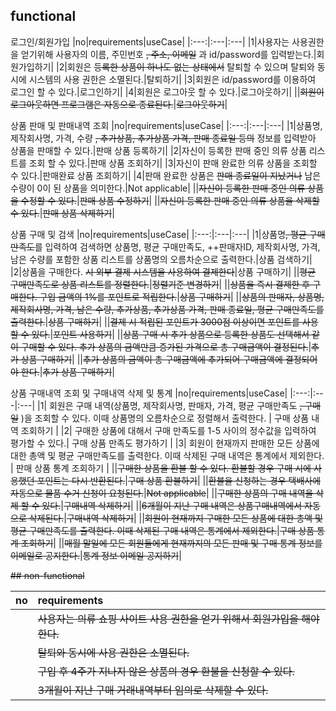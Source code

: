 ## functional

로그인/회원가입
|no|requirements|useCase|
|:---:|:---|:---|
|1|사용자는 사용권한을 얻기위해 사용자의 이름, 주민번호 ~~, 주소, 이메일~~ 과 id/password를 입력받는다.|회원가입하기|
|2|회원은 ~~등록한 상품이 하나도 없는 상태에서~~ 탈퇴할 수 있으며 탈퇴와 동시에 시스템의 사용 권한은 소멸된다.|탈퇴하기|
|3|회원은 id/password를 이용하여 로그인 할 수 있다.|로그인하기|
|4|회원은 로그아웃 할 수 있다.|로그아웃하기|
||~~회원이 로그아웃하면 프로그램은 자동으로 종료된다.~~|~~로그아웃하기~~|

상품 판매 및 판매내역 조회
|no|requirements|useCase|
|:---:|:---|:---|
|1|상품명, 제작회사명, 가격, 수량 ~~, 추가상품, 추가상품 가격, 판매 종료일 등의~~ 정보를 입력받아 상품을 판매할 수 있다.|판매 상품 등록하기|
|2|자신이 등록한 판매 중인 의류 상품 리스트를 조회 할 수 있다.|판매 상품 조회하기|
|3|자신이 판매 완료한 의류 상품을 조회할 수 있다.|판매완료 상품 조회하기|
|4|판매 완료한 상품은 ~~판매 종료일이 지났거나~~ 남은 수량이 0이 된 상품을 의미한다.|Not applicable|
||~~자신이 등록한 판매 중인 의류 상품을 수정할 수 있다.~~|~~판매 상품 수정하기~~|
||~~자신이 등록한 판매 중인 의류 상품을 삭제할 수 있다.~~|~~판매 상품 삭제하기~~|

상품 구매 및 검색
|no|requirements|useCase|
|:---:|:---|:---|
|1|상품명~~, 평균 구매만족도~~를 입력하여 검색하면 상품명, 평균 구매만족도, ++판매자ID, 제작회사명, 가격, 남은 수량를 포함한 상품 리스트를 상품명의 오름차순으로 출력한다.|상품 검색하기|
|2|상품을 구매한다. ~~시 외부 결제 시스템을 사용하여 결제한다~~|상품 구매하기|
||~~평균 구매만족도로 상품 리스트를 정렬한다.~~|~~정렬기준 변경하기~~|
||~~상품을 즉시 결제한 후 구매한다. 구입 금액의 1%를 포인트로 적립한다.~~|~~상품 구매하기~~|
||~~상품의 판매자, 상품명, 제작회사명, 가격, 남은 수량, 추가상품, 추가상품 가격, 판매 종료일, 평균 구매만족도를 출력한다.~~|~~상품 구매하기~~|
||~~결제 시 적립된 포인트가 3000점 이상이면 포인트를 사용할 수 있다.~~|~~포인트 사용하기~~|
||~~상품 구매 시 추가 상품으로 등록한 상품도 선택해서 같이 구매할 수 있다. 추가 상품의 금액만큼 증가된 가격으로 총 구매금액이 결정된다.~~|~~추가 상품 구매하기~~|
||~~추가 상품의 금액이 총 구매금액에 추가되어 구매금액에 결정되어야 한다.~~|~~추가 상품 구매하기~~|

상품 구매내역 조회 및 구매내역 삭제 및 통계
|no|requirements|useCase|
|:---:|:---|:---|
|1| 회원은 구매 내역(상품명, 제작회사명, 판매자, 가격, 평균 구매만족도 ~~, 구매일~~ )을 조회할 수 있다. 이때 상품명의 오름차순으로 정렬해서 출력한다. | 구매 상품 내역 조회하기 |
|2| 구매한 상품에 대해서 구매 만족도를 1-5 사이의 정수값을 입력하여 평가할 수 있다.| 구매 상품 만족도 평가하기 |
|3| 회원이 현재까지 판매한 모든 상품에 대한 총액 및 평균 구매만족도를 출력한다. 이때 삭제된 구매 내역은 통계에서 제외한다. | 판매 상품 통계 조회하기 |
||~~구매한 상품을 환불 할 수 있다. 환불할 경우 구매 시에 사용했던 포인트는 다시 반환된다.~~|~~구매 상품 환불하기~~|
||~~환불을 신청하는 경우 택배사에 자동으로 물품 수거 신청이 요청된다.~~|~~Not applicable~~|
||~~구매한 상품의 구매 내역을 삭제 할 수 있다.~~|~~구매내역 삭제하기~~|
||~~6개월이 지난 구매 내역은 상품구매내역에서 자동으로 삭제된다.~~|~~구매내역 삭제하기~~|
||~~회원이 현재까지 구매한 모든 상품에 대한 총액 및 평균 구매만족도를 출력한다. 이때 삭제된 구매 내역은 통계에서 제외한다.~~|~~구매 상품 통계 조회하기~~|
||~~매월 말일에 모든 회원들에게 현재까지의 모든 판매 및 구매 통계 정보를 이메일로 공지한다.~~|~~통계 정보 이메일 공지하기~~|

~~## non-functional~~

| no  | requirements                                                           |
| :-: | :--------------------------------------------------------------------- |
|    | ~~사용자는 의류 쇼핑 사이트 사용 권한을 얻기 위해서 회원가입을 해야한다.~~|
|    | ~~탈퇴와 동시에 사용 권한은 소멸된다.~~|
|    | ~~구입 후 4주가 지나지 않은 상품의 경우 환불을 신청할 수 있다.~~|
|    | ~~3개월이 지난 구매 거래내역부터 임의로 삭제할 수 있다.~~|
